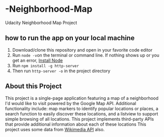 # -Neighborhood-Map
Udacity Neighborhood Map Project

## how to run the app on your local machine
1. Download/clone this repository and open in your favorite code editor 
2. Run `node -v`on the terminal or command line. If nothing shows up or you get an error, [Install Node](https://nodejs.org/en/)
3. Run `npm install -g http-server`
4. Then run `http-server -o` in the project directory

## About this Project 
This project is a single-page application featuring a map of a neighborhood I'd would like to visit powered by the Google Map API. Additional functionality include: map markers to identify popular locations or places, a search function to easily discover these locations, and a listview to support simple browsing of all locations. This project implements third-party APIs that provide additional information about each of these locations This project uses some data from [Wikimedia API](https://www.mediawiki.org/wiki/API:Main_page) also.